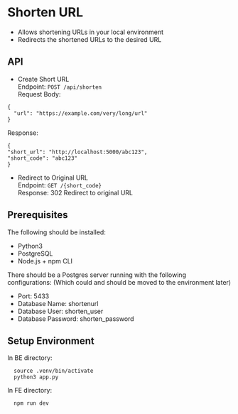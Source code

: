 # Shorten URL
* Allows shortening URLs in your local environment
* Redirects the shortened URLs to the desired URL

## API
* Create Short URL  
Endpoint: `POST /api/shorten`  
Request Body:  
```
{
  "url": "https://example.com/very/long/url"
}
```

Response:  
```
{
"short_url": "http://localhost:5000/abc123",
"short_code": "abc123"
}
```

* Redirect to Original URL  
Endpoint: `GET /{short_code}`  
Response: 302 Redirect to original URL  

## Prerequisites
The following should be installed:  
* Python3
* PostgreSQL
* Node.js + npm CLI

There should be a Postgres server running with the following configurations: (Which could and should be moved to the environment later)  
* Port: 5433
* Database Name: shortenurl
* Database User: shorten_user
* Database Password: shorten_password

## Setup Environment
In BE directory:  
```
  source .venv/bin/activate
  python3 app.py
```

In FE directory:
```
  npm run dev
```
